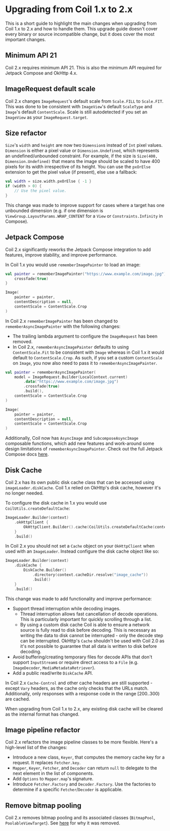 # Upgrading from Coil 1.x to 2.x

This is a short guide to highlight the main changes when upgrading from Coil 1.x to 2.x and how to handle them. This upgrade guide doesn't cover every binary or source incompatible change, but it does cover the most important changes.

## Minimum API 21

Coil 2.x requires minimum API 21. This is also the minimum API required for Jetpack Compose and OkHttp 4.x.

## ImageRequest default scale

Coil 2.x changes `ImageRequest`'s default scale from `Scale.FILL` to `Scale.FIT`. This was done to be consistent with `ImageView`'s default `ScaleType` and `Image`'s default `ContentScale`. Scale is still autodetected if you set an `ImageView` as your `ImageRequest.target`.

## Size refactor

`Size`'s `width` and `height` are now two `Dimension`s instead of `Int` pixel values. `Dimension` is either a pixel value or `Dimension.Undefined`, which represents an undefined/unbounded constraint. For example, if the size is `Size(400, Dimension.Undefined)` that means the image should be scaled to have 400 pixels for its width irrespective of its height. You can use the `pxOrElse` extension to get the pixel value (if present), else use a fallback:

```kotlin
val width = size.width.pxOrElse { -1 }
if (width > 0) {
    // Use the pixel value.
}
```

This change was made to improve support for cases where a target has one unbounded dimension (e.g. if one dimension is `ViewGroup.LayoutParams.WRAP_CONTENT` for a `View` or `Constraints.Infinity` in Compose).

## Jetpack Compose

Coil 2.x significantly reworks the Jetpack Compose integration to add features, improve stability, and improve performance.

In Coil 1.x you would use `rememberImagePainter` to load an image:

```kotlin
val painter = rememberImagePainter("https://www.example.com/image.jpg") {
    crossfade(true)
}

Image(
    painter = painter,
    contentDescription = null,
    contentScale = ContentScale.Crop
)
```

In Coil 2.x `rememberImagePainter` has been changed to `rememberAsyncImagePainter` with the following changes:

- The trailing lambda argument to configure the `ImageRequest` has been removed.
- In Coil 2.x, `rememberAsyncImagePainter` defaults to using `ContentScale.Fit` to be consistent with `Image` whereas in Coil 1.x it would default to `ContentScale.Crop`. As such, if you set a custom `ContentScale` on `Image`, you now also need to pass it to `rememberAsyncImagePainter`.

```kotlin
val painter = rememberAsyncImagePainter(
    model = ImageRequest.Builder(LocalContext.current)
        .data("https://www.example.com/image.jpg")
        .crossfade(true)
        .build(),
    contentScale = ContentScale.Crop
)

Image(
    painter = painter,
    contentDescription = null,
    contentScale = ContentScale.Crop
)
```

Additionally, Coil now has `AsyncImage` and `SubcomposeAsyncImage` composable functions, which add new features and work-around some design limitations of `rememberAsyncImagePainter`. Check out the full Jetpack Compose docs [here](compose.md).

## Disk Cache

Coil 2.x has its own public disk cache class that can be accessed using `imageLoader.diskCache`. Coil 1.x relied on OkHttp's disk cache, however it's no longer needed.

To configure the disk cache in 1.x you would use `CoilUtils.createDefaultCache`:

```kotlin
ImageLoader.Builder(context)
    .okHttpClient {
        OkHttpClient.Builder().cache(CoilUtils.createDefaultCache(context)).build()
    }
    .build()
```

In Coil 2.x you should not set a `Cache` object on your `OkHttpClient` when used with an `ImageLoader`. Instead configure the disk cache object like so:

```kotlin
ImageLoader.Builder(context)
    .diskCache {
        DiskCache.Builder()
            .directory(context.cacheDir.resolve("image_cache"))
            .build()
    }
    .build()
```

This change was made to add functionality and improve performance:

- Support thread interruption while decoding images.
  - Thread interruption allows fast cancellation of decode operations. This is particularly important for quickly scrolling through a list.
  - By using a custom disk cache Coil is able to ensure a network source is fully read to disk before decoding. This is necessary as writing the data to disk cannot be interrupted - only the decode step can be interrupted. OkHttp's `Cache` shouldn't be used with Coil 2.0 as it's not possible to guarantee that all data is written to disk before decoding.
- Avoid buffering/creating temporary files for decode APIs that don't support `InputStream`s or require direct access to a `File` (e.g. `ImageDecoder`, `MediaMetadataRetriever`).
- Add a public read/write `DiskCache` API.

In Coil 2.x `Cache-Control` and other cache headers are still supported - except `Vary` headers, as the cache only checks that the URLs match. Additionally, only responses with a response code in the range [200..300) are cached.

When upgrading from Coil 1.x to 2.x, any existing disk cache will be cleared as the internal format has changed.

## Image pipeline refactor

Coil 2.x refactors the image pipeline classes to be more flexible. Here's a high-level list of the changes:

- Introduce a new class, `Keyer`, that computes the memory cache key for a request. It replaces `Fetcher.key`.
- `Mapper`, `Keyer`, `Fetcher`, and `Decoder` can return `null` to delegate to the next element in the list of components.
- Add `Options` to `Mapper.map`'s signature.
- Introduce `Fetcher.Factory` and `Decoder.Factory`. Use the factories to determine if a specific `Fetcher`/`Decoder` is applicable.

## Remove bitmap pooling

Coil 2.x removes bitmap pooling and its associated classes (`BitmapPool`, `PoolableViewTarget`). See [here](https://github.com/coil-kt/coil/discussions/1186#discussioncomment-2305528) for why it was removed.
